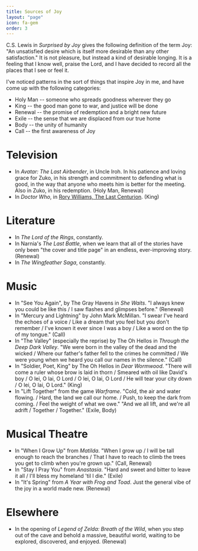```yaml
---
title: Sources of Joy
layout: "page"
icon: fa-gem
order: 3
---
```


C.S. Lewis in *Surprised by Joy*
gives the following definition of the term Joy:
"An unsatisfied desire which is itself
more desirable than any other satisfaction."
It is not pleasure, but instead a kind of desirable longing.
It is a feeling that I know well, praise the Lord,
and I have decided to record all the places that I see or feel it.

I've noticed patterns in the sort of things that inspire Joy in me,
and have come up with the following categories:
* Holy Man -- someone who spreads goodness wherever they go
* King -- the good man gone to war, and justice will be done
* Renewal -- the promise of redemption and a bright new future
* Exile -- the sense that we are displaced from our true home
* Body -- the unity of humanity
* Call -- the first awareness of Joy

# Television
* In *Avatar: The Last Airbender*, in Uncle Iroh.
  In his patience and loving grace for Zuko,
  in his strength and commitment to defending what is good,
  in the way that anyone who meets him is better for the meeting.
  Also in Zuko, in his redemption.
  (Holy Man, Renewal)
* In *Doctor Who*, in [Rory Williams, The Last Centurion](https://www.youtube.com/watch?v=hRDB0evx58k).
  (King)

# Literature
* In *The Lord of the Rings*, constantly.
* In Narnia's *The Last Battle*,
  when we learn that all of the stories have only been "the cover and title page"
  in an endless, ever-improving story.
  (Renewal)
* In *The Wingfeather Saga*, constantly.

# Music
* In "See You Again", by The Gray Havens in *She Waits*.
  "I always knew you could be like this / I saw flashes and glimpses before."
  (Renewal)
* In "Mercury and Lightning" by John Mark McMillan.
  "I swear I've heard the echoes of a voice /
  Like a dream that you feel but you don't remember /
  I've known it ever since I was a boy /
  Like a word on the tip of my tongue."
  (Call)
* In "The Valley" (especially the reprise) by The Oh Hellos in
  *Through the Deep Dark Valley*.
  "We were born in the valley of the dead and the wicked /
  Where our father's father fell to the crimes he committed /
  We were young when we heard you call our names in the silence."
  (Call)
* In "Soldier, Poet, King" by The Oh Hellos in *Dear Wormwood*.
  "There will come a ruler whose brow is laid in thorn /
  Smeared with oil like David's boy /
  O lei, O lai, O Lord /
  O lei, O lai, O Lord /
  He will tear your city down /
  O lei, O lai, O Lord."
  (King)
* In "Lift Together" from the game *Warframe*.
  "Cold, the air and water flowing. /
  Hard, the land we call our home. /
  Push, to keep the dark from coming. /
  Feel the weight of what we owe."
  "And we all lift, and we're all adrift /
  Together / Together."
  (Exile, Body)

# Musical Theatre
* In "When I Grow Up" from *Matilda*.
  "When I grow up /
  I will be tall enough to reach the branches /
  That I have to reach to climb the trees you get to climb when you're grown up."
  (Call, Renewal)
* In "Stay I Pray You" from *Anastasia*.
  "Hard and sweet and bitter to leave it all /
  I'll bless my homeland 'til I die."
  (Exile)
* In "It's Spring" from *A Year with Frog and Toad*.
  Just the general vibe of the joy in a world made new.
  (Renewal)

# Elsewhere
* In the opening of *Legend of Zelda: Breath of the Wild*,
  when you step out of the cave and behold a massive, beautiful world,
  waiting to be explored, discovered, and enjoyed.
  (Renewal)
